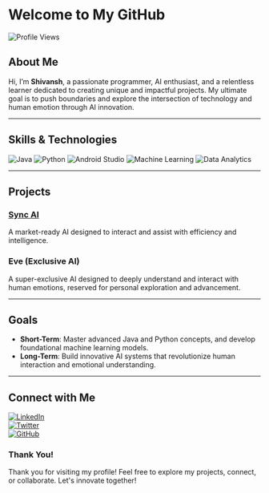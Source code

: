 # Welcome to My GitHub

![Profile Views](https://komarev.com/ghpvc/?username=your-username&color=brightgreen&style=flat-square)  

## About Me
Hi, I’m **Shivansh**, a passionate programmer, AI enthusiast, and a relentless learner dedicated to creating unique and impactful projects. My ultimate goal is to push boundaries and explore the intersection of technology and human emotion through AI innovation.

---

## Skills & Technologies

![Java](https://img.shields.io/badge/Java-ED8B00?style=for-the-badge&logo=java&logoColor=white)
![Python](https://img.shields.io/badge/Python-3776AB?style=for-the-badge&logo=python&logoColor=white)
![Android Studio](https://img.shields.io/badge/Android%20Studio-3DDC84?style=for-the-badge&logo=android-studio&logoColor=white)
![Machine Learning](https://img.shields.io/badge/Machine%20Learning-102C42?style=for-the-badge&logo=tensorflow&logoColor=white)
![Data Analytics](https://img.shields.io/badge/Data%20Analytics-FF6F61?style=for-the-badge&logo=tableau&logoColor=white)

---

## Projects

### [Sync AI](https://github.com/your-username/sync-ai)
A market-ready AI designed to interact and assist with efficiency and intelligence.

### Eve (Exclusive AI)
A super-exclusive AI designed to deeply understand and interact with human emotions, reserved for personal exploration and advancement.

---

## Goals

- **Short-Term**: Master advanced Java and Python concepts, and develop foundational machine learning models.
- **Long-Term**: Build innovative AI systems that revolutionize human interaction and emotional understanding.

---

## Connect with Me

[![LinkedIn](https://img.shields.io/badge/LinkedIn-0077B5?style=for-the-badge&logo=linkedin&logoColor=white)](https://linkedin.com/in/TheShivansh)  
[![Twitter](https://img.shields.io/badge/Twitter-1DA1F2?style=for-the-badge&logo=twitter&logoColor=white)](https://twitter.com/TheShivansh8)  
[![GitHub](https://img.shields.io/badge/GitHub-181717?style=for-the-badge&logo=github&logoColor=white)](https://github.com/TheShivansh8)


### Thank You!
Thank you for visiting my profile! Feel free to explore my projects, connect, or collaborate. Let's innovate together!

